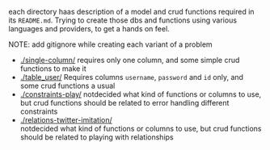 each directory haas description of a model and crud functions required in its `README.md`. Trying to create those dbs and functions using various languages and providers, to get a hands on feel.

NOTE: add gitignore while creating each variant of a problem

- [./single-column/](./single-column/) 
requires only one column, and some simple crud functions to make it
- [./table_user/](./table_user/) 
Requires columns `username`, `password` and `id` only, and some crud functions a usual
- [./constraints-play/](./constraints-play/) 
notdecided what kind of functions or columns to use, but crud functions should be related to error handling different constraints
- [./relations-twitter-imitation/](./relations-twitter-imitation/)  
notdecided what kind of functions or columns to use, but crud functions should be related to playing with relationships
